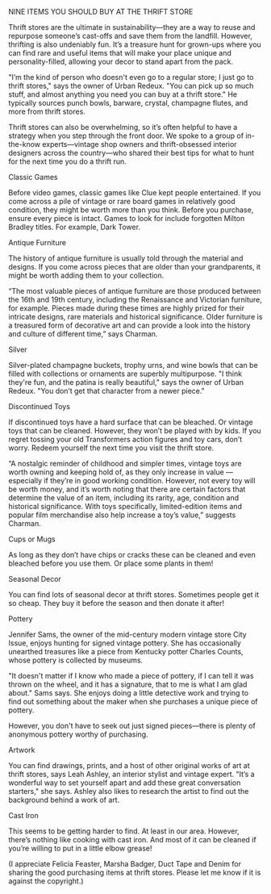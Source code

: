 NINE ITEMS YOU SHOULD BUY AT THE THRIFT STORE

Thrift stores are the ultimate in sustainability—they are a way to reuse and repurpose someone’s cast-offs and save them from the landfill. However, thrifting is also undeniably fun. 
It’s a treasure hunt for grown-ups where you can find rare and useful items that will make your place unique and personality-filled, allowing your decor to stand apart from the pack.

"I’m the kind of person who doesn't even go to a regular store; I just go to thrift stores," says the owner of Urban Redeux. "You can pick up so much stuff, and almost anything you need you can buy at a thrift store." 
He typically sources punch bowls, barware, crystal, champagne flutes, and more from thrift stores.

Thrift stores can also be overwhelming, so it’s often helpful to have a strategy when you step through the front door. We spoke to a group of in-the-know experts—vintage shop owners and thrift-obsessed interior designers across the country—who shared their best tips for what to hunt for the next time you do a thrift run.

Classic Games

Before video games, classic games like Clue kept people entertained. If you come across a pile of vintage or rare board games in relatively good condition, they might be worth more than you think. 
Before you purchase, ensure every piece is intact. Games to look for include forgotten Milton Bradley titles. For example, Dark Tower.

Antique Furniture

The history of antique furniture is usually told through the material and designs. If you come across pieces that are older than your grandparents, it might be worth adding them to your collection.

“The most valuable pieces of antique furniture are those produced between the 16th and 19th century, including the Renaissance and Victorian furniture, 
for example. Pieces made during these times are highly prized for their intricate designs, rare materials and historical significance. Older furniture is a treasured form of decorative art and can provide a look into the history and culture of different time,” says Charman.

Silver

Silver-plated champagne buckets, trophy urns, and wine bowls that can be filled with collections or ornaments are superbly multipurpose. "I think they're fun, and the patina is really beautiful," says the owner of Urban Redeux. "You don’t get that character from a newer piece."

Discontinued Toys

If discontinued toys have a hard surface that can be bleached.  Or vintage toys that can be cleaned. However, they won’t be played with by kids. 
If you regret tossing your old Transformers action figures and toy cars, don’t worry. Redeem yourself the next time you visit the thrift store.

“A nostalgic reminder of childhood and simpler times, vintage toys are worth owning and keeping hold of, as they only increase in value — especially if they’re in good working condition. 
However, not every toy will be worth money, and it’s worth noting that there are certain factors that determine the value of an item, 
including its rarity, age, condition and historical significance. With toys specifically, limited-edition items and popular film merchandise also help increase a toy’s value,” suggests Charman.

Cups or Mugs

As long as they don’t have chips or cracks these can be cleaned and even bleached before you use them.  Or place some plants in them!

Seasonal Decor

You can find lots of seasonal decor at thrift stores.  Sometimes people get it so cheap.  They buy it before the season and then donate it after!

Pottery

Jennifer Sams, the owner of the mid-century modern vintage store City Issue, enjoys hunting for signed vintage pottery. 
She has occasionally unearthed treasures like a piece from Kentucky potter Charles Counts, whose pottery is collected by museums.

"It doesn't matter if I know who made a piece of pottery, if I can tell it was thrown on the wheel, and it has a signature, that to me is what I am glad about." Sams says. 
She enjoys doing a little detective work and trying to find out something about the maker when she purchases a unique piece of pottery.

However, you don't have to seek out just signed pieces—there is plenty of anonymous pottery worthy of purchasing.

Artwork

You can find drawings, prints, and a host of other original works of art at thrift stores, says Leah Ashley, an interior stylist and vintage expert. "It’s a wonderful way to set yourself apart and add these great conversation starters," 
she says. Ashley also likes to research the artist to find out the background behind a work of art.

Cast Iron

This seems to be getting harder to find.  At least in our area.  However, there’s nothing like cooking with cast iron.  And most of it can be cleaned if you’re willing to put in a little elbow grease!


(I appreciate Felicia Feaster, Marsha Badger, Duct Tape and Denim for sharing the good purchasing items at thrift stores. Please let me know if it is against the copyright.)
